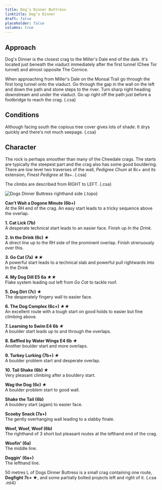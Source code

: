 ```yaml
---
title: Dog’s Dinner Buttress
linktitle: Dog’s Dinner
draft: false
placeholder: false
columns: true
---
```


## Approach

Dog's Dinner is the closest crag to the Miller's Dale end of the dale. It's located just beneath the viaduct immediately after the first tunnel (Chee Tor tunnel) and almost opposite The Cornice.

When approaching from Miller's Dale on the Monsal Trail go through the first long tunnel onto the viaduct. Go through the gap in the wall on the left and down the path and stone steps to the river. Turn sharp right heading downstream and under the viaduct. Go up right off the path just before a footbridge to reach the crag.
{.csa}

## Conditions

Although facing south the copious tree cover gives lots of shade. It drys quickly and there's not much seepage.
{.csa}

## Character

The rock is perhaps smoother than many of the Cheedale crags. The starts are typically the steepest part and the crag also has some good bouldering. There are low level two traverses of the wall, *Pedigree Chum* at 8c+ and its extension, *Finest Pedigree* at 9a+.
{.csa}

The climbs are described from RIGHT to LEFT.
{.csa}

![Dogs Dinner Buttress righthand side](/img/peak/cheedale/dogs-dinner-right.jpg)
{.topo}

**Can't Wait a Dogone Minute (6b+)**  
At the RH end of the crag. An easy start leads to a tricky sequence above the overlap.

**1. Cat Lick (7b)**  
A desperate technical start leads to an easier face. Finish up *In the Drink*.

**2. In the Drink (6c) *★***  
A direct line up to the RH side of the prominent overlap. Finish strenuously over this.

**3. Go Cat (7a) *★★***  
A powerful start leads to a technical slab and powerful pull rightwards into In the Drink

**4. My Dog Dill E5 6a *★★***  
Flake system leading out left from *Go Cat* to tackle roof.

**5. Dog Dirt (7c) *★***  
The desperately fingery wall to easier face.

**6. The Dog Complex (6c+) *★★***  
An excellent route with a tough start on good holds to easier but fine climbing above.

**7. Learning to Swim E4 6b *★***  
A boulder start leads up to and through the overlaps.

**8. Baffled by Water Wings E4 6b *★***  
Another boulder start and more overlaps.

**9. Turkey Lurking (7b+) *★***  
A boulder problem start and desperate overlap.

**10. Tail Shake (6b) *★***  
Very pleasant climbing after a bouldery start.

**Wag the Dog (6c) *★***  
A boulder problem start to good wall.

**Shake the Tail (6b)**  
A bouldery start (again) to easier face.

**Scooby Snack (7a+)**  
The gently overhanging wall leading to a slabby finale.

**Woof, Woof, Woof (6b)**  
The righthand of 3 short but pleasant routes at the lefthand end of the crag.

**Woofin' (6a)**  
The middle line.

**Doggin' (6a+)**  
The lefthand line.

50 metres L of Dogs Dinner Buttress is a small crag containing one route, **Dogfight 7c+ ★**, and some partially bolted projects left and right of it.
{.csa .mt4}
